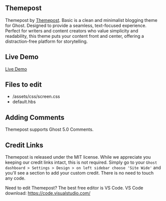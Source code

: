 ## Themepost

Themepost by [Themepost](http://themepost.dev).
Basic is a clean and minimalist blogging theme for Ghost. Designed to provide a seamless, text-focused experience. Perfect for writers and content creators who value simplicity and readability, this theme puts your content front and center, offering a distraction-free platform for storytelling.

## Live Demo
[Live Demo](https://themepost.dev/previews/basic)

## Files to edit

 * /assets/css/screen.css
 * default.hbs

## Adding Comments

Themepost supports Ghost 5.0 Comments.

## Credit Links
Themepost is released under the MIT license. While we appreciate you keeping our credit links intact, this is not required. Simply go to your ```Ghost dashboard > Settings > Design > on left sidebar choose 'Site Wide'``` and you'll see a section to add your custom credit. There is no need to touch any code.

Need to edit Themepost? The best free editor is VS Code. VS Code download:
https://code.visualstudio.com/